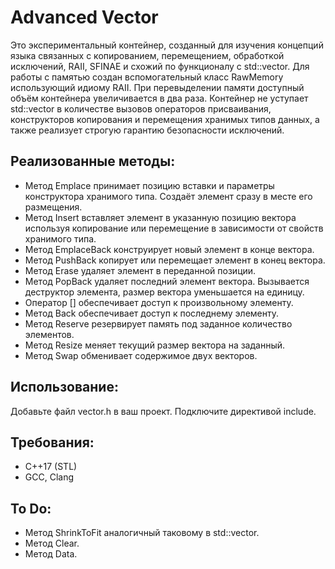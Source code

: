 # Advanced Vector
Это экспериментальный контейнер, созданный для изучения концепций языка связанных с копированием, перемещением, обработкой исключений, RAII, SFINAE и схожий по функционалу с std::vector. Для работы с памятью создан вспомогательный класс RawMemory использующий идиому RAII. При перевыделении памяти доступный объём контейнера увеличивается в два раза. Контейнер не уступает std::vector в количестве вызовов операторов присваивания, конструкторов копирования и перемещения хранимых типов данных, а также реализует строгую гарантию безопасности исключений.
## Реализованные методы:
- Метод Emplace принимает позицию вставки и параметры конструктора хранимого типа. Создаёт элемент сразу в месте его размещения.
- Метод Insert вставляет элемент в указанную позицию вектора используя копирование или перемещение в зависимости от свойств хранимого типа.
- Метод EmplaceBack конструирует новый элемент в конце вектора.
- Метод PushBack копирует или перемещает элемент в конец вектора.
- Метод Erase удаляет элемент в переданной позиции.
- Метод PopBack удаляет последний элемент вектора. Вызывается деструктор элемента, размер вектора уменьшается на единицу.
- Оператор [] обеспечивает доступ к произвольному элементу.
- Метод Back обеспечивает доступ к последнему элементу.
- Метод Reserve резервирует память под заданное количество элементов.
- Метод Resize меняет текущий размер вектора на заданный.
- Метод Swap обменивает содержимое двух векторов.
## Использование:
Добавьте файл vector.h в ваш проект. Подключите директивой include.
## Требования:
- C++17 (STL)
- GCC, Clang
## To Do:
- Метод ShrinkToFit аналогичный таковому в std::vector.
- Метод Clear.
- Метод Data.